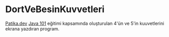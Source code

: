 # DortVeBesinKuvvetleri
[Patika.dev](https://www.patika.dev) [Java 101](https://app.patika.dev/courses/java101) eğitimi kapsamında oluşturulan 4'ün ve 5'in kuuvetlerini ekrana yazdıran program.
